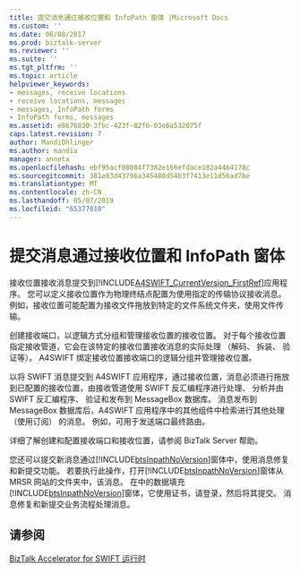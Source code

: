 ```yaml
---
title: 提交消息通过接收位置和 InfoPath 窗体 |Microsoft Docs
ms.custom: ''
ms.date: 06/08/2017
ms.prod: biztalk-server
ms.reviewer: ''
ms.suite: ''
ms.tgt_pltfrm: ''
ms.topic: article
helpviewer_keywords:
- messages, receive locations
- receive locations, messages
- messages, InfoPath forms
- InfoPath forms, messages
ms.assetid: e8676830-3fbc-423f-82f6-03e6a532075f
caps.latest.revision: 7
author: MandiOhlinger
ms.author: mandia
manager: anneta
ms.openlocfilehash: ebf95acf08084f7382e166efdace182a4464178c
ms.sourcegitcommit: 381e83d43796a345488d54b3f7413e11d56ad7be
ms.translationtype: MT
ms.contentlocale: zh-CN
ms.lasthandoff: 05/07/2019
ms.locfileid: "65377010"
---
```

# <a name="submitting-messages-through-receive-locations-and-infopath-forms"></a>提交消息通过接收位置和 InfoPath 窗体
接收位置接收消息提交到[!INCLUDE[A4SWIFT_CurrentVersion_FirstRef](../../includes/a4swift-currentversion-firstref-md.md)]应用程序。 您可以定义接收位置作为物理终结点配置为使用指定的传输协议接收消息。 例如，接收位置可能配置为接收文件拖放到特定的文件系统文件夹，使用文件传输。  
  
 创建接收端口，以逻辑方式分组和管理接收位置的接收位置。 对于每个接收位置指定接收管道，它会在该特定的接收位置接收消息的实际处理 （解码、 拆装、 验证等）。 A4SWIFT 绑定接收位置接收端口的逻辑分组并管理接收位置。  
  
 以将 SWIFT 消息提交到 A4SWIFT 应用程序，通过接收位置，消息必须进行拖放到已配置的接收位置，由接收管道使用 SWIFT 反汇编程序进行处理、 分析并由 SWIFT 反汇编程序、 验证和发布到 MessageBox 数据库。 消息发布到 MessageBox 数据库后，A4SWIFT 应用程序中的其他组件中检索进行其他处理 （使用订阅） 的消息。 例如，可用于发送端口最终路由。  
  
 详细了解创建和配置接收端口和接收位置，请参阅 BizTalk Server 帮助。  
  
 您还可以提交新消息通过[!INCLUDE[btsInpathNoVersion](../../includes/btsinpathnoversion-md.md)]窗体中，使用消息修复和新提交功能。 若要执行此操作，打开[!INCLUDE[btsInpathNoVersion](../../includes/btsinpathnoversion-md.md)]窗体从 MRSR 网站的文件夹中，该消息。 在中的数据填充[!INCLUDE[btsInpathNoVersion](../../includes/btsinpathnoversion-md.md)]窗体，它使用证书，请登录，然后将其提交。 消息修复和新提交业务流程处理消息。  
  
## <a name="see-also"></a>请参阅  
 [BizTalk Accelerator for SWIFT 运行时](../../adapters-and-accelerators/accelerator-swift/biztalk-accelerator-for-swift-runtime.md)